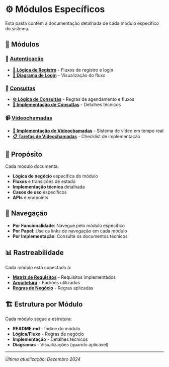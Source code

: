 # ⚙️ Módulos Específicos

Esta pasta contém a documentação detalhada de cada módulo específico do sistema.

## 📁 Módulos

### 🔐 [Autenticação](auth/)
- **[📝 Lógica de Registro](auth/RegistrationLogic.md)** - Fluxos de registro e login
- **[🎨 Diagrama de Login](auth/Diagrama%20Login%20Audri.drawio)** - Visualização do fluxo

### 📅 [Consultas](appointments/)
- **[⚙️ Lógica de Consultas](appointments/AppointmentsLogica.md)** - Regras de agendamento e fluxos
- **[🔧 Implementação de Consultas](appointments/AppointmentsImplementationStudy.md)** - Detalhes técnicos

### 📹 [Videochamadas](videocall/)
- **[🔧 Implementação de Videochamadas](videocall/VideoCallImplementation.md)** - Sistema de vídeo em tempo real
- **[📋 Tarefas de Videochamadas](videocall/VideoCallTasks.md)** - Checklist de implementação

## 🎯 Propósito

Cada módulo documenta:

- **Lógica de negócio** específica do módulo
- **Fluxos** e transições de estado
- **Implementação técnica** detalhada
- **Casos de uso** específicos
- **APIs** e endpoints

## 🔗 Navegação

- **Por Funcionalidade**: Navegue pelo módulo específico
- **Por Papel**: Use os links de navegação em cada módulo
- **Por Implementação**: Consulte os documentos técnicos

## 📊 Rastreabilidade

Cada módulo está conectado à:
- **[Matriz de Requisitos](../index/MatrizRequisitos.md)** - Requisitos implementados
- **[Arquitetura](../architecture/Arquitetura.md)** - Padrões utilizados
- **[Regras de Negócio](../requirements/SystemRules.md)** - Regras aplicadas

## 🏗️ Estrutura por Módulo

Cada módulo segue a estrutura:
- **README.md** - Índice do módulo
- **Lógica/Fluxo** - Regras de negócio
- **Implementação** - Detalhes técnicos
- **Diagramas** - Visualizações (quando aplicável)

---

*Última atualização: Dezembro 2024*

